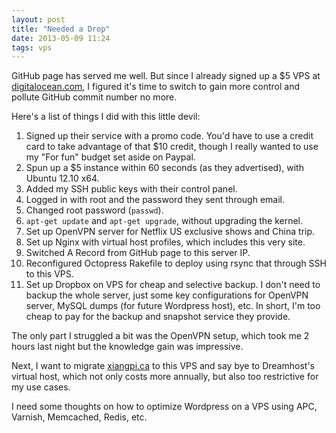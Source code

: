 ```yaml
---
layout: post
title: "Needed a Drop"
date: 2013-05-09 11:24
tags: vps
---
```

GitHub page has served me well. But since I already signed up a $5 VPS at [digitalocean.com](https://www.digitalocean.com/?refcode=a88edf242e1d), I figured it's time to switch to gain more control and pollute GitHub commit number no more.

Here's a list of things I did with this little devil:
<!-- more -->
1. Signed up their service with a promo code. You'd have to use a credit card to take advantage of that $10 credit, though I really wanted to use my "For fun" budget set aside on Paypal.
2. Spun up a $5 instance within 60 seconds (as they advertised), with Ubuntu 12.10 x64.
3. Added my SSH public keys with their control panel.
4. Logged in with root and the password they sent through email.
5. Changed root password (`passwd`).
6. `apt-get update` and `apt-get upgrade`, without upgrading the kernel.
7. Set up OpenVPN server for Netflix US exclusive shows and China trip.
8. Set up Nginx with virtual host profiles, which includes this very site.
9. Switched A Record from GitHub page to this server IP.
10. Reconfigured Octopress Rakefile to deploy using rsync that through SSH to this VPS.
11. Set up Dropbox on VPS for cheap and selective backup. I don't need to backup the whole server, just some key configurations for OpenVPN server, MySQL dumps (for future Wordpress host), etc. In short, I'm too cheap to pay for the backup and snapshot service they provide.

The only part I struggled a bit was the OpenVPN setup, which took me 2 hours last night but the knowledge gain was impressive.

Next, I want to migrate [xiangpi.ca](https://xiangpi.ca/) to this VPS and say bye to Dreamhost's virtual host, which not only costs more annually, but also too restrictive for my use cases.

I need some thoughts on how to optimize Wordpress on a VPS using APC, Varnish, Memcached, Redis, etc.
